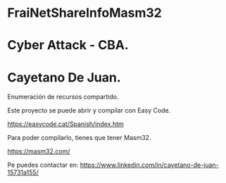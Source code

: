 # FraiNetShareInfoMasm32
# Cyber Attack - CBA.
# Cayetano De Juan.

Enumeración de recursos compartido. 

Este proyecto se puede abrir y compilar con Easy Code.

https://easycode.cat/Spanish/index.htm

Para poder compilarlo, tienes que tener Masm32.

https://masm32.com/

Pe puedes contactar en: 
https://www.linkedin.com/in/cayetano-de-juan-15731a155/



